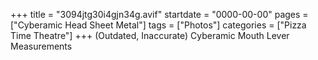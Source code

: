 +++
title = "3094jtg30i4gjn34g.avif"
startdate = "0000-00-00"
pages = ["Cyberamic Head Sheet Metal"]
tags = ["Photos"]
categories = ["Pizza Time Theatre"]
+++
(Outdated, Inaccurate) Cyberamic Mouth Lever Measurements
